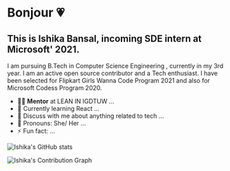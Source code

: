 # Bonjour 💗

## This is Ishika Bansal, incoming SDE intern at Microsoft' 2021. 

I am pursuing B.Tech in Computer Science Engineering , currently in my 3rd year. I am an active open source contributor and a Tech enthusiast. I have been selected for Flipkart Girls Wanna Code Program 2021 and also for Microsoft Codess Program 2020.  

<!--
**ishikabansal04/ishikabansal04** is a ✨ _special_ ✨ repository because its `README.md` (this file) appears on your GitHub profile.

Here are some ideas to get you started:

- 🔭 I’m currently working on ...
- 🌱 I’m currently learning ...
- 👯 I’m looking to collaborate on ...
- 🤔 I’m looking for help with ...
- 💬 Ask me about ...
- 📫 How to reach me: ...
- 😄 Pronouns: ...
- ⚡ Fun fact: ...
-->



- 👨‍💻 **Mentor** at LEAN IN IGDTUW ...
- 🌱 Currently learning React ...
- 💬 Discuss with me about anything related to tech ...
- 👧 Pronouns: She/ Her ...
- ⚡ Fun fact: ...



![Ishika's GitHub stats](https://github-readme-stats.vercel.app/api?username=ishikabansal04&show_icons=true&theme=radical)

![Ishika's Contribution Graph](https://activity-graph.herokuapp.com/graph?username=ishikabansal04&theme=xcode)
